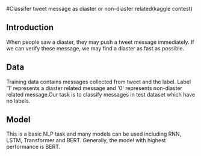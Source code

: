 #Classifer tweet message as diaster or non-diaster related(kaggle contest)
## Introduction
When people saw a diaster, they may push a tweet message immediately. If we can verify these message, we may find a diaster as fast as possible.

## Data
Training data contains messages collected from tweet and the label. Label '1' represents a diaster related message and '0' represents non-diaster related message.Our task is to classify messages in test dataset which have no labels.

## Model
This is a basic NLP task and many models can be used including RNN, LSTM, Transformer and BERT. Generally, the model with highest performance is BERT.
